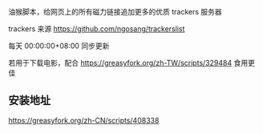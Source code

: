 油猴脚本，给网页上的所有磁力链接追加更多的优质 trackers 服务器

trackers 来源 https://github.com/ngosang/trackerslist

每天 00:00:00+08:00 同步更新

若用于下载电影，配合 https://greasyfork.org/zh-TW/scripts/329484 食用更佳

## 安装地址

https://greasyfork.org/zh-CN/scripts/408338